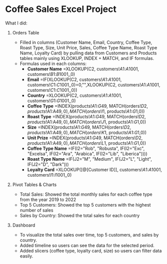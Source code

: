 # Coffee Sales Excel Project
What I did:
1. Orders Table
   - Filled in columns (Customer Name, Email, Country, Coffee Type, Roast Type, Size, Unit Price, Sales, Coffee Type Name, Roast Type Name, Loyalty Card) by pulling data from Customers and Products tables mainly using XLOOKUP, INDEX + MATCH, and IF formulas.
   - Formulas used in each columns:
     - **Customer Name**
       =XLOOKUP(C2, customers!$A$1:$A$1001, customers!$B$1:$B$1001,,0)
     - **Email**
       =IF(XLOOKUP(C2, customers!$A$1:$A$1001, customers!$C$1:$C$1001,,0)=0,"",XLOOKUP(C2, customers!$A$1:$A$1001, customers!$C$1:$C$1001,,0))
     - **Country**
       =XLOOKUP(C2, customers!$A$1:$A$1001, customers!$G$1:$G$1001,,0)
     - **Coffee Type**
       =INDEX(products!$A$1:$G$49, MATCH(orders!$D2, products!$A$1:$A$49,0), MATCH(orders!I$1, products!$A$1:$G$1,0))
     - **Roast Type**
       =INDEX(products!$A$1:$G$49, MATCH(orders!$D2, products!$A$1:$A$49,0), MATCH(orders!J$1, products!$A$1:$G$1,0))
     - **Size**
       =INDEX(products!$A$1:$G$49, MATCH(orders!$D2, products!$A$1:$A$49,0), MATCH(orders!K$1, products!$A$1:$G$1,0))
     - **Unit Prize**
       =INDEX(products!$A$1:$G$49, MATCH(orders!$D2, products!$A$1:$A$49,0), MATCH(orders!L$1, products!$A$1:$G$1,0))
     - **Coffee Type Name**
       =IF(I2="Rob", "Robusta", IF(I2="Exc", "Excelsa", IF(I2="Ara", "Arabica", IF(I2="Lib", "Liberica"))))
     - **Roast Type Name**
       =IF(J2="M", "Medium", IF(J2="L", "Light", IF(J2="D", "Dark")))
     - **Loyalty Card**
       =XLOOKUP([@[Customer ID]], customers!$A$1:$A$1001, customers!$I$1:$I$1001,,0)

2. Pivot Tables & Charts
   - Total Sales: Showed the total monthly sales for each coffee type from the year 2019 to 2022
   - Top 5 Customers: Showed the top 5 customers with the highest number of sales
   - Sales by Country: Showed the total sales for each country

3. Dashboard
   - To visualize the total sales over time, top 5 customers, and sales by country.
   - Added timeline so users can see the data for the selected period.
   - Added slicers (coffee type, loyalty card, size) so users can filter data easily.
